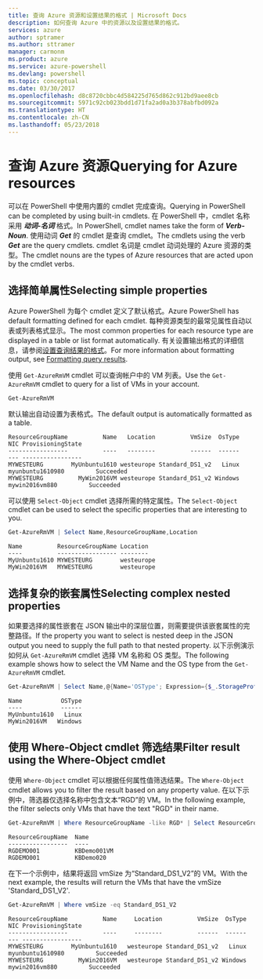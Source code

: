 ```yaml
---
title: 查询 Azure 资源和设置结果的格式 | Microsoft Docs
description: 如何查询 Azure 中的资源以及设置结果的格式。
services: azure
author: sptramer
ms.author: sttramer
manager: carmonm
ms.product: azure
ms.service: azure-powershell
ms.devlang: powershell
ms.topic: conceptual
ms.date: 03/30/2017
ms.openlocfilehash: d8c8720cbbc4d584225d765d862c912bd9aee8cb
ms.sourcegitcommit: 5971c92cb023bdd1d71fa2ad0a3b378abfbd092a
ms.translationtype: HT
ms.contentlocale: zh-CN
ms.lasthandoff: 05/23/2018
---
```

# <a name="querying-for-azure-resources"></a><span data-ttu-id="7207c-103">查询 Azure 资源</span><span class="sxs-lookup"><span data-stu-id="7207c-103">Querying for Azure resources</span></span>

<span data-ttu-id="7207c-104">可以在 PowerShell 中使用内置的 cmdlet 完成查询。</span><span class="sxs-lookup"><span data-stu-id="7207c-104">Querying in PowerShell can be completed by using built-in cmdlets.</span></span> <span data-ttu-id="7207c-105">在 PowerShell 中，cmdlet 名称采用 **_动词-名词_** 格式。</span><span class="sxs-lookup"><span data-stu-id="7207c-105">In PowerShell, cmdlet names take the form of **_Verb-Noun_**.</span></span> <span data-ttu-id="7207c-106">使用动词 **_Get_** 的 cmdlet 是查询 cmdlet。</span><span class="sxs-lookup"><span data-stu-id="7207c-106">The cmdlets using the verb **_Get_** are the query cmdlets.</span></span> <span data-ttu-id="7207c-107">cmdlet 名词是 cmdlet 动词处理的 Azure 资源的类型。</span><span class="sxs-lookup"><span data-stu-id="7207c-107">The cmdlet nouns are the types of Azure resources that are acted upon by the cmdlet verbs.</span></span>


## <a name="selecting-simple-properties"></a><span data-ttu-id="7207c-108">选择简单属性</span><span class="sxs-lookup"><span data-stu-id="7207c-108">Selecting simple properties</span></span>

<span data-ttu-id="7207c-109">Azure PowerShell 为每个 cmdlet 定义了默认格式。</span><span class="sxs-lookup"><span data-stu-id="7207c-109">Azure PowerShell has default formatting defined for each cmdlet.</span></span> <span data-ttu-id="7207c-110">每种资源类型的最常见属性自动以表或列表格式显示。</span><span class="sxs-lookup"><span data-stu-id="7207c-110">The most common properties for each resource type are displayed in a table or list format automatically.</span></span> <span data-ttu-id="7207c-111">有关设置输出格式的详细信息，请参阅[设置查询结果的格式](formatting-output.md)。</span><span class="sxs-lookup"><span data-stu-id="7207c-111">For more information about formatting output, see [Formatting query results](formatting-output.md).</span></span>

<span data-ttu-id="7207c-112">使用 `Get-AzureRmVM` cmdlet 可以查询帐户中的 VM 列表。</span><span class="sxs-lookup"><span data-stu-id="7207c-112">Use the `Get-AzureRmVM` cmdlet to query for a list of VMs in your account.</span></span>

```powershell
Get-AzureRmVM
```

<span data-ttu-id="7207c-113">默认输出自动设置为表格式。</span><span class="sxs-lookup"><span data-stu-id="7207c-113">The default output is automatically formatted as a table.</span></span>

```
ResourceGroupName          Name   Location          VmSize  OsType              NIC ProvisioningState
-----------------          ----   --------          ------  ------              --- -----------------
MYWESTEURG        MyUnbuntu1610 westeurope Standard_DS1_v2   Linux myunbuntu1610980         Succeeded
MYWESTEURG          MyWin2016VM westeurope Standard_DS1_v2 Windows   mywin2016vm880         Succeeded
```

<span data-ttu-id="7207c-114">可以使用 `Select-Object` cmdlet 选择所需的特定属性。</span><span class="sxs-lookup"><span data-stu-id="7207c-114">The `Select-Object` cmdlet can be used to select the specific properties that are interesting to you.</span></span>

```powershell
Get-AzureRmVM | Select Name,ResourceGroupName,Location
```

```
Name          ResourceGroupName Location
----          ----------------- --------
MyUnbuntu1610 MYWESTEURG        westeurope
MyWin2016VM   MYWESTEURG        westeurope
```

## <a name="selecting-complex-nested-properties"></a><span data-ttu-id="7207c-115">选择复杂的嵌套属性</span><span class="sxs-lookup"><span data-stu-id="7207c-115">Selecting complex nested properties</span></span>

<span data-ttu-id="7207c-116">如果要选择的属性嵌套在 JSON 输出中的深层位置，则需要提供该嵌套属性的完整路径。</span><span class="sxs-lookup"><span data-stu-id="7207c-116">If the property you want to select is nested deep in the JSON output you need to supply the full path to that nested property.</span></span> <span data-ttu-id="7207c-117">以下示例演示如何从 `Get-AzureRmVM` cmdlet 选择 VM 名称和 OS 类型。</span><span class="sxs-lookup"><span data-stu-id="7207c-117">The following example shows how to select the VM Name and the OS type from the `Get-AzureRmVM` cmdlet.</span></span>

```powershell
Get-AzureRmVM | Select Name,@{Name='OSType'; Expression={$_.StorageProfile.OSDisk.OSType}}
```

```
Name           OSType
----           ------
MyUnbuntu1610   Linux
MyWin2016VM   Windows
```

## <a name="filter-result-using-the-where-object-cmdlet"></a><span data-ttu-id="7207c-118">使用 Where-Object cmdlet 筛选结果</span><span class="sxs-lookup"><span data-stu-id="7207c-118">Filter result using the Where-Object cmdlet</span></span>

<span data-ttu-id="7207c-119">使用 `Where-Object` cmdlet 可以根据任何属性值筛选结果。</span><span class="sxs-lookup"><span data-stu-id="7207c-119">The `Where-Object` cmdlet allows you to filter the result based on any property value.</span></span> <span data-ttu-id="7207c-120">在以下示例中，筛选器仅选择名称中包含文本“RGD”的 VM。</span><span class="sxs-lookup"><span data-stu-id="7207c-120">In the following example, the filter selects only VMs that have the text "RGD" in their name.</span></span>

```powershell
Get-AzureRmVM | Where ResourceGroupName -like RGD* | Select ResourceGroupName,Name
```

```
ResourceGroupName  Name
-----------------  ----
RGDEMO001          KBDemo001VM
RGDEMO001          KBDemo020
```

<span data-ttu-id="7207c-121">在下一个示例中，结果将返回 vmSize 为“Standard_DS1_V2”的 VM。</span><span class="sxs-lookup"><span data-stu-id="7207c-121">With the next example, the results will return the VMs that have the vmSize 'Standard_DS1_V2'.</span></span>

```powershell
Get-AzureRmVM | Where vmSize -eq Standard_DS1_V2
```

```
ResourceGroupName          Name     Location          VmSize  OsType              NIC ProvisioningState
-----------------          ----     --------          ------  ------              --- -----------------
MYWESTEURG        MyUnbuntu1610   westeurope Standard_DS1_v2   Linux myunbuntu1610980         Succeeded
MYWESTEURG          MyWin2016VM   westeurope Standard_DS1_v2 Windows   mywin2016vm880         Succeeded
```

